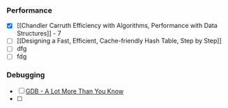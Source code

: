 ### Performance
- [x] [[Chandler Carruth Efficiency with Algorithms, Performance with Data Structures]]  - 7  
- [ ] [[Designing a Fast, Efficient, Cache-friendly Hash Table, Step by Step]]
- [ ] dfg
- [ ] fdg

### Debugging
- [ ] [GDB - A Lot More Than You Know](https://www.youtube.com/watch?v=-n9Fkq1e6sg&t=4s)
- [ ] 